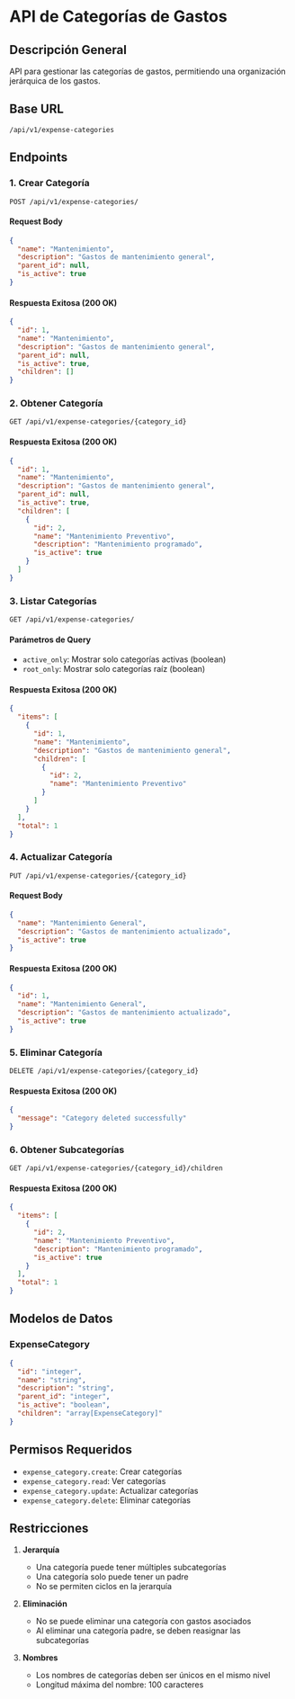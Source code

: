 # API de Categorías de Gastos

## Descripción General
API para gestionar las categorías de gastos, permitiendo una organización jerárquica de los gastos.

## Base URL
```
/api/v1/expense-categories
```

## Endpoints

### 1. Crear Categoría
```http
POST /api/v1/expense-categories/
```

#### Request Body
```json
{
  "name": "Mantenimiento",
  "description": "Gastos de mantenimiento general",
  "parent_id": null,
  "is_active": true
}
```

#### Respuesta Exitosa (200 OK)
```json
{
  "id": 1,
  "name": "Mantenimiento",
  "description": "Gastos de mantenimiento general",
  "parent_id": null,
  "is_active": true,
  "children": []
}
```

### 2. Obtener Categoría
```http
GET /api/v1/expense-categories/{category_id}
```

#### Respuesta Exitosa (200 OK)
```json
{
  "id": 1,
  "name": "Mantenimiento",
  "description": "Gastos de mantenimiento general",
  "parent_id": null,
  "is_active": true,
  "children": [
    {
      "id": 2,
      "name": "Mantenimiento Preventivo",
      "description": "Mantenimiento programado",
      "is_active": true
    }
  ]
}
```

### 3. Listar Categorías
```http
GET /api/v1/expense-categories/
```

#### Parámetros de Query
- `active_only`: Mostrar solo categorías activas (boolean)
- `root_only`: Mostrar solo categorías raíz (boolean)

#### Respuesta Exitosa (200 OK)
```json
{
  "items": [
    {
      "id": 1,
      "name": "Mantenimiento",
      "description": "Gastos de mantenimiento general",
      "children": [
        {
          "id": 2,
          "name": "Mantenimiento Preventivo"
        }
      ]
    }
  ],
  "total": 1
}
```

### 4. Actualizar Categoría
```http
PUT /api/v1/expense-categories/{category_id}
```

#### Request Body
```json
{
  "name": "Mantenimiento General",
  "description": "Gastos de mantenimiento actualizado",
  "is_active": true
}
```

#### Respuesta Exitosa (200 OK)
```json
{
  "id": 1,
  "name": "Mantenimiento General",
  "description": "Gastos de mantenimiento actualizado",
  "is_active": true
}
```

### 5. Eliminar Categoría
```http
DELETE /api/v1/expense-categories/{category_id}
```

#### Respuesta Exitosa (200 OK)
```json
{
  "message": "Category deleted successfully"
}
```

### 6. Obtener Subcategorías
```http
GET /api/v1/expense-categories/{category_id}/children
```

#### Respuesta Exitosa (200 OK)
```json
{
  "items": [
    {
      "id": 2,
      "name": "Mantenimiento Preventivo",
      "description": "Mantenimiento programado",
      "is_active": true
    }
  ],
  "total": 1
}
```

## Modelos de Datos

### ExpenseCategory
```json
{
  "id": "integer",
  "name": "string",
  "description": "string",
  "parent_id": "integer",
  "is_active": "boolean",
  "children": "array[ExpenseCategory]"
}
```

## Permisos Requeridos

- `expense_category.create`: Crear categorías
- `expense_category.read`: Ver categorías
- `expense_category.update`: Actualizar categorías
- `expense_category.delete`: Eliminar categorías

## Restricciones

1. **Jerarquía**
   - Una categoría puede tener múltiples subcategorías
   - Una categoría solo puede tener un padre
   - No se permiten ciclos en la jerarquía

2. **Eliminación**
   - No se puede eliminar una categoría con gastos asociados
   - Al eliminar una categoría padre, se deben reasignar las subcategorías

3. **Nombres**
   - Los nombres de categorías deben ser únicos en el mismo nivel
   - Longitud máxima del nombre: 100 caracteres
